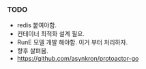 ### TODO
- redis 붙여야함.  
- 컨테이너 최적화 설계 필요.  
- RunE 모델 개발 해야함. 이거 부터 처리하자.  
- 향후 살펴봄.
- https://github.com/asynkron/protoactor-go 